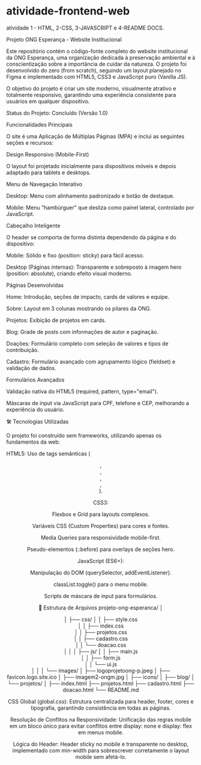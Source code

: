 # atividade-frontend-web
atividade 1 - HTML, 2-CSS, 3-JAVASCRIPT e 4-README DOCS.

Projeto ONG Esperança - Website Institucional

Este repositório contém o código-fonte completo do website institucional da ONG Esperança, uma organização dedicada à preservação ambiental e à conscientização sobre a importância de cuidar da natureza. O projeto foi desenvolvido do zero (from scratch), seguindo um layout planejado no Figma e implementado com HTML5, CSS3 e JavaScript puro (Vanilla JS).

O objetivo do projeto é criar um site moderno, visualmente atrativo e totalmente responsivo, garantindo uma experiência consistente para usuários em qualquer dispositivo.

Status do Projeto: Concluído (Versão 1.0)

Funcionalidades Principais

O site é uma Aplicação de Múltiplas Páginas (MPA) e inclui as seguintes seções e recursos:

Design Responsivo (Mobile-First)

O layout foi projetado inicialmente para dispositivos móveis e depois adaptado para tablets e desktops.

Menu de Navegação Interativo

Desktop: Menu com alinhamento padronizado e botão de destaque.

Mobile: Menu "hambúrguer" que desliza como painel lateral, controlado por JavaScript.

Cabeçalho Inteligente

O header se comporta de forma distinta dependendo da página e do dispositivo:

Mobile: Sólido e fixo (position: sticky) para fácil acesso.

Desktop (Páginas internas): Transparente e sobreposto à imagem hero (position: absolute), criando efeito visual moderno.

Páginas Desenvolvidas

Home: Introdução, seções de impacto, cards de valores e equipe.

Sobre: Layout em 3 colunas mostrando os pilares da ONG.

Projetos: Exibição de projetos em cards.

Blog: Grade de posts com informações de autor e paginação.

Doações: Formulário completo com seleção de valores e tipos de contribuição.

Cadastro: Formulário avançado com agrupamento lógico (fieldset) e validação de dados.

Formulários Avançados

Validação nativa do HTML5 (required, pattern, type="email").

Máscaras de input via JavaScript para CPF, telefone e CEP, melhorando a experiência do usuário.

🛠️ Tecnologias Utilizadas

O projeto foi construído sem frameworks, utilizando apenas os fundamentos da web:

HTML5: Uso de tags semânticas (<header>, <main>, <section>, <article>, <footer>).

CSS3:

Flexbox e Grid para layouts complexos.

Variáveis CSS (Custom Properties) para cores e fontes.

Media Queries para responsividade mobile-first.

Pseudo-elementos (::before) para overlays de seções hero.

JavaScript (ES6+):

Manipulação do DOM (querySelector, addEventListener).

classList.toggle() para o menu mobile.

Scripts de máscara de input para formulários.

📁 Estrutura de Arquivos
projeto-ong-esperanca/
│

│   ├── css/
│   │   ├── style.css         
│   │   ├── index.css         
│   │   ├── projetos.css      
│   │   ├── cadastro.css      
│   │   └── doacao.css        
│   │
│   ├── js/
│   │   ├── main.js          
│   │   ├── form.js           
│   │   └── ui.js            
│   │
│   └── images/
│       ├── logoprojetoong-p.jpeg
│       ├── favicon.logo.site.ico
│       ├── imagem2-ongm.jpg
│       ├── icons/
│       ├── blog/
│       └── projetos/
│
├── index.html
├── projetos.html
├── cadastro.html
├── doacao.html
└── README.md

CSS Global (global.css): Estrutura centralizada para header, footer, cores e tipografia, garantindo consistência em todas as páginas.

Resolução de Conflitos na Responsividade: Unificação das regras mobile em um bloco único para evitar conflitos entre display: none e display: flex em menus mobile.

Lógica do Header: Header sticky no mobile e transparente no desktop, implementado com min-width para sobrescrever corretamente o layout mobile sem afetá-lo.


